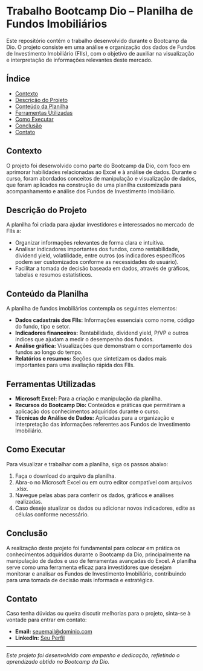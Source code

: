 # Trabalho Bootcamp Dio – Planilha de Fundos Imobiliários

Este repositório contém o trabalho desenvolvido durante o Bootcamp da Dio. O projeto consiste em uma análise e organização dos dados de Fundos de Investimento Imobiliário (FIIs), com o objetivo de auxiliar na visualização e interpretação de informações relevantes deste mercado.

## Índice

- [Contexto](#contexto)
- [Descrição do Projeto](#descrição-do-projeto)
- [Conteúdo da Planilha](#conteúdo-da-planilha)
- [Ferramentas Utilizadas](#ferramentas-utilizadas)
- [Como Executar](#como-executar)
- [Conclusão](#conclusão)
- [Contato](#contato)

## Contexto

O projeto foi desenvolvido como parte do Bootcamp da Dio, com foco em aprimorar habilidades relacionadas ao Excel e à análise de dados. Durante o curso, foram abordados conceitos de manipulação e visualização de dados, que foram aplicados na construção de uma planilha customizada para acompanhamento e análise dos Fundos de Investimento Imobiliário.

## Descrição do Projeto

A planilha foi criada para ajudar investidores e interessados no mercado de FIIs a:
- Organizar informações relevantes de forma clara e intuitiva.
- Analisar indicadores importantes dos fundos, como rentabilidade, dividend yield, volatilidade, entre outros (os indicadores específicos podem ser customizados conforme as necessidades do usuário).
- Facilitar a tomada de decisão baseada em dados, através de gráficos, tabelas e resumos estatísticos.

## Conteúdo da Planilha

A planilha de fundos imobiliários contempla os seguintes elementos:

- **Dados cadastrais dos FIIs:** Informações essenciais como nome, código do fundo, tipo e setor.
- **Indicadores financeiros:** Rentabilidade, dividend yield, P/VP e outros índices que ajudam a medir o desempenho dos fundos.
- **Análise gráfica:** Visualizações que demonstram o comportamento dos fundos ao longo do tempo.
- **Relatórios e resumos:** Seções que sintetizam os dados mais importantes para uma avaliação rápida dos FIIs.

## Ferramentas Utilizadas

- **Microsoft Excel:** Para a criação e manipulação da planilha.
- **Recursos do Bootcamp Dio:** Conteúdos e práticas que permitiram a aplicação dos conhecimentos adquiridos durante o curso.
- **Técnicas de Análise de Dados:** Aplicadas para a organização e interpretação das informações referentes aos Fundos de Investimento Imobiliário.

## Como Executar

Para visualizar e trabalhar com a planilha, siga os passos abaixo:
1. Faça o download do arquivo da planilha.
2. Abra-o no Microsoft Excel ou em outro editor compatível com arquivos .xlsx.
3. Navegue pelas abas para conferir os dados, gráficos e análises realizadas.
4. Caso deseje atualizar os dados ou adicionar novos indicadores, edite as células conforme necessário.

## Conclusão

A realização deste projeto foi fundamental para colocar em prática os conhecimentos adquiridos durante o Bootcamp da Dio, principalmente na manipulação de dados e uso de ferramentas avançadas do Excel. A planilha serve como uma ferramenta eficaz para investidores que desejam monitorar e analisar os Fundos de Investimento Imobiliário, contribuindo para uma tomada de decisão mais informada e estratégica.

## Contato

Caso tenha dúvidas ou queira discutir melhorias para o projeto, sinta-se à vontade para entrar em contato:
- **Email:** seuemail@dominio.com
- **LinkedIn:** [Seu Perfil](https://www.linkedin.com)

---

*Este projeto foi desenvolvido com empenho e dedicação, refletindo o aprendizado obtido no Bootcamp da Dio.*
